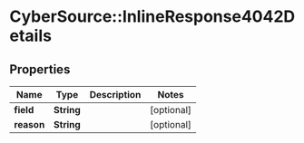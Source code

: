 # CyberSource::InlineResponse4042Details

## Properties
Name | Type | Description | Notes
------------ | ------------- | ------------- | -------------
**field** | **String** |  | [optional] 
**reason** | **String** |  | [optional] 


